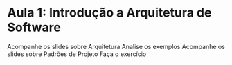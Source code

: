 # Aula 1: Introdução a Arquitetura de Software
Acompanhe os slides sobre Arquitetura
Analise os exemplos
Acompanhe os slides sobre Padrões de Projeto
Faça o exercício
